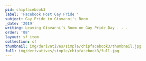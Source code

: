 ```yaml
---
pid: chipfacebook3
label: 'Facebook Post Gay Pride '
subject: Gay Pride in Giovanni's Room
_date: '2019'
writing: Leaving Giovanni’s Room on Gay Pride Day . . .
order: '08'
layout: sf_item
collection: sf
thumbnail: img/derivatives/simple/chipfacebook3/thumbnail.jpg
full: img/derivatives/simple/chipfacebook3/full.jpg
---
```

